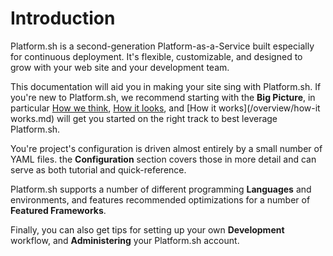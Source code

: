 # Introduction

Platform.sh is a second-generation Platform-as-a-Service built especially for continuous deployment.  It's flexible, customizable, and designed to grow with your web site and your development team.

This documentation will aid you in making your site sing with Platform.sh.  If you're new to Platform.sh, we recommend starting with the **Big Picture**, in particular [How we think](/overview/how-we-think.md), [How it looks](/overview/how-itlooks.md), and [How it works](/overview/how-it works.md) will get you started on the right track to best leverage Platform.sh.

You're project's configuration is driven almost entirely by a small number of YAML files.  the **Configuration** section covers those in more detail and can serve as both tutorial and quick-reference.

Platform.sh supports a number of different programming **Languages** and environments, and features recommended optimizations for a number of **Featured Frameworks**.

Finally, you can also get tips for setting up your own **Development** workflow, and **Administering** your Platform.sh account.
